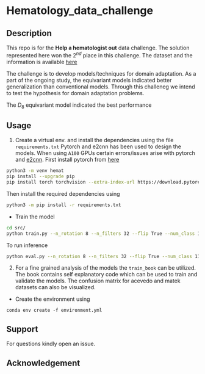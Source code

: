 # Hematology_data_challenge

## Description
This repo is for the **Help a hematologist out** data challenge. The solution represented here won the $`2^{nd}`$ place in this challenge. The dataset and the information is available [here](https://helmholtz-data-challenges.de/web/challenges/challenge-page/93/overview)

The challenge is to develop models/techniques for domain adaptation. As a part of the ongoing study, the equivariant models indicated better generalization than conventional models. Through this challeneg we intend to test the hypothesis for domain adaptation problems.

The $`D_{8}`$ equivariant model indicated the best performance

## Usage
1. Create a virtual env. and install the dependencies using the file ```requirements.txt```
Pytorch and e2cnn has been used to design the models. When using ```A100``` GPUs certain errors/issues arise with pytorch and [e2cnn](https://github.com/QUVA-Lab/e2cnn). First install pytorch from [here](https://pytorch.org/)
```bash
python3 -m venv hemat
pip install --upgrade pip
pip install torch torchvision --extra-index-url https://download.pytorch.org/whl/cu113
```
Then install the required dependencies using
```bash
python3 -m pip install -r requirements.txt
```
- Train the model
```bash
cd src/
python train.py --n_rotation 8 --n_filters 32 --flip True --num_class 11 --save_path path/to/save/model --model_type "res" --epoch 10 --ace_path path/to/acevedo --mat_path path/to/matek 
```
To run inference
```bash
python eval.py --n_rotation 8 --n_filters 32 --flip True --num_class 11 --file_path path/to/saved_model --save_path path/to/save_submission 
```
2. For a fine grained analysis of the models the ```train_book``` can be utilized. The book contains self explanatory code which can be used to train and validate the models. The confusion matrix for acevedo and matek datasets can also be visualized.

- Create the environment using
```
conda env create -f environment.yml
```

## Support
For questions kindly open an issue.

## Acknowledgement